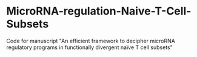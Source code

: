 # MicroRNA-regulation-Naive-T-Cell-Subsets
Code for manuscript "An efficient framework to decipher microRNA regulatory programs in functionally divergent naïve T cell subsets"
